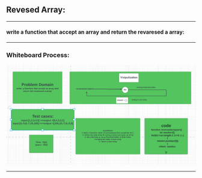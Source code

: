 ## Revesed Array:

___
 #### write  a function that accept an array and return the revaresed a array:
 ____
  ### Whiteboard Process:
   ![imag](./ch01.PNG)
   ___
   